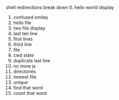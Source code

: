 shell redirections break down
0. hello world display
1. confused smiley
2. hello file
3. two file display
4. last ten line 
5. first lines
3. third line
7. file
8. cwd state
9. duplicate last line
10. no more js
11. directories
12. newest file
13. unique
14. find that word
15. count that word
